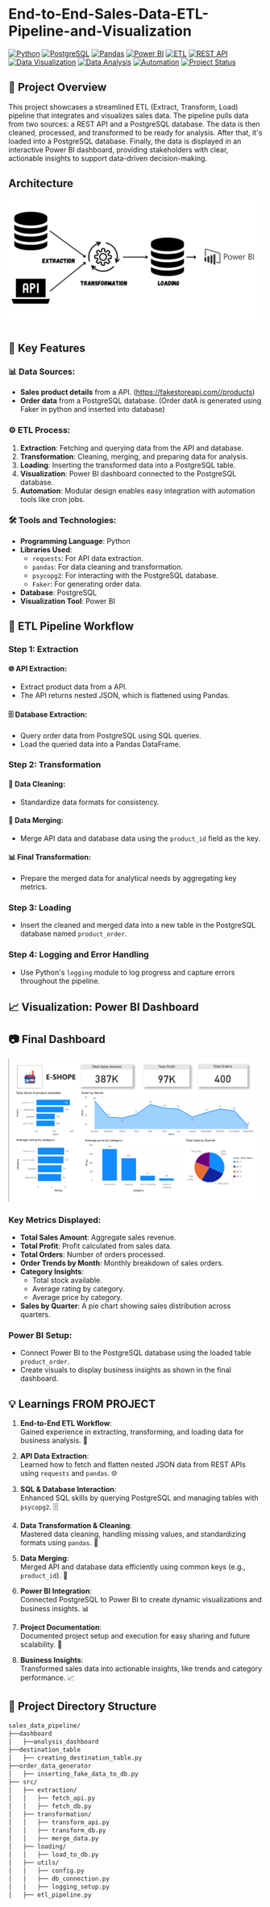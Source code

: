 # End-to-End-Sales-Data-ETL-Pipeline-and-Visualization
[![Python](https://img.shields.io/badge/Python-3.8%2B-blue?logo=python&logoColor=white)](https://www.python.org/)
[![PostgreSQL](https://img.shields.io/badge/PostgreSQL-Database-336791)](https://www.postgresql.org/)
[![Pandas](https://img.shields.io/badge/Pandas-Data%20Processing-150458)](https://pandas.pydata.org/)
[![Power BI](https://img.shields.io/badge/Power_BI-Visualization-F2C811)](https://powerbi.microsoft.com/)
[![ETL](https://img.shields.io/badge/ETL-Pipeline-orange)](https://en.wikipedia.org/wiki/Extract,_transform,_load)
[![REST API](https://img.shields.io/badge/REST-API-ff69b4)](https://en.wikipedia.org/wiki/REST)
[![Data Visualization](https://img.shields.io/badge/Data-Visualization-yellowgreen)](https://en.wikipedia.org/wiki/Data_visualization)
[![Data Analysis](https://img.shields.io/badge/Data-Analysis-success)](https://en.wikipedia.org/wiki/Data_analysis)
[![Automation](https://img.shields.io/badge/Automation-Ready-yellow)](https://en.wikipedia.org/wiki/Automation)
[![Project Status](https://img.shields.io/badge/Status-Completed-brightgreen)]()

## 🚀 Project Overview

This project showcases a streamlined ETL (Extract, Transform, Load) pipeline that integrates and visualizes sales data. The pipeline pulls data from two sources: a REST API and a PostgreSQL database. The data is then cleaned, processed, and transformed to be ready for analysis. After that, it's loaded into a PostgreSQL database. Finally, the data is displayed in an interactive Power BI dashboard, providing stakeholders with clear, actionable insights to support data-driven decision-making.

## Architecture 
![Architecture.png](Architecture.png)

## 🔑 Key Features

### 📊 Data Sources:
- **Sales product details** from a API. (https://fakestoreapi.com//products)
- **Order data** from a PostgreSQL database. (Order datA is generated using Faker in python and inserted into database)

### ⚙️ ETL Process:
1. **Extraction**: Fetching and querying data from the API and database.
2. **Transformation**: Cleaning, merging, and preparing data for analysis.
3. **Loading**: Inserting the transformed data into a PostgreSQL table.
4. **Visualization**: Power BI dashboard connected to the PostgreSQL database.
5. **Automation**: Modular design enables easy integration with automation tools like cron jobs.

### 🛠️ Tools and Technologies:
- **Programming Language**: Python
- **Libraries Used**:
  - `requests`: For API data extraction.
  - `pandas`: For data cleaning and transformation.
  - `psycopg2`: For interacting with the PostgreSQL database.
  - `Faker`: For generating order data.
- **Database**: PostgreSQL
- **Visualization Tool**: Power BI

## 🔄 ETL Pipeline Workflow

### Step 1: Extraction
#### 🌐 **API Extraction**:
- Extract product data from a API.
- The API returns nested JSON, which is flattened using Pandas.

#### 🗄️ **Database Extraction**:
- Query order data from PostgreSQL using SQL queries.
- Load the queried data into a Pandas DataFrame.

### Step 2: Transformation
#### 🧹 **Data Cleaning**:
- Standardize data formats for consistency.

#### 🔗 **Data Merging**:
- Merge API data and database data using the `product_id` field as the key.

#### 📊 **Final Transformation**:
- Prepare the merged data for analytical needs by aggregating key metrics.

### Step 3: Loading
- Insert the cleaned and merged data into a new table in the PostgreSQL database named `product_order`.

### Step 4: Logging and Error Handling
- Use Python's `logging` module to log progress and capture errors throughout the pipeline.

## 📈 Visualization: Power BI Dashboard

##  📷 Final Dashboard
![dashboard](dashboard/dashboard.PNG) 
### Key Metrics Displayed:
- **Total Sales Amount**: Aggregate sales revenue.
- **Total Profit**: Profit calculated from sales data.
- **Total Orders**: Number of orders processed.
- **Order Trends by Month**: Monthly breakdown of sales orders.
- **Category Insights**:
  - Total stock available.
  - Average rating by category.
  - Average price by category.
- **Sales by Quarter**: A pie chart showing sales distribution across quarters.

### Power BI Setup:
- Connect Power BI to the PostgreSQL database using the loaded table `product_order`.
- Create visuals to display business insights as shown in the final dashboard.

## 💡 Learnings FROM PROJECT

1. **End-to-End ETL Workflow**:  
   Gained experience in extracting, transforming, and loading data for business analysis. 🔄

2. **API Data Extraction**:  
   Learned how to fetch and flatten nested JSON data from REST APIs using `requests` and `pandas`. 🌐

3. **SQL & Database Interaction**:  
   Enhanced SQL skills by querying PostgreSQL and managing tables with `psycopg2`. 🗄️

4. **Data Transformation & Cleaning**:  
   Mastered data cleaning, handling missing values, and standardizing formats using `pandas`. 🧹

5. **Data Merging**:  
   Merged API and database data efficiently using common keys (e.g., `product_id`). 🔗

6. **Power BI Integration**:  
   Connected PostgreSQL to Power BI to create dynamic visualizations and business insights. 📊

7. **Project Documentation**:  
   Documented project setup and execution for easy sharing and future scalability. 📑

8. **Business Insights**:  
    Transformed sales data into actionable insights, like trends and category performance. 📈


## 📂 Project Directory Structure

```plaintext
sales_data_pipeline/
├──dashboard
│   ├──analysis_dashboard
├──destination_table
│   ├── creating_destination_table.py
├──order_data_generator
│   ├── inserting_fake_data_to_db.py
├── src/
│   ├── extraction/
│   │   ├── fetch_api.py
│   │   ├── fetch_db.py
│   ├── transformation/
│   │   ├── transform_api.py
│   │   ├── transform_db.py
│   │   ├── merge_data.py
│   ├── loading/
│   │   ├── load_to_db.py
│   ├── utils/
│   │   ├── config.py
│   │   ├── db_connection.py
│   │   ├── logging_setup.py
│   ├── etl_pipeline.py
```

